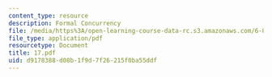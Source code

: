 ```yaml
---
content_type: resource
description: Formal Concurrency
file: /media/https%3A/open-learning-course-data-rc.s3.amazonaws.com/6-826-principles-of-computer-systems-spring-2002/d9178388d08b1f9d7f26215f0ba55ddf_17.pdf
file_type: application/pdf
resourcetype: Document
title: 17.pdf
uid: d9178388-d08b-1f9d-7f26-215f0ba55ddf
---
```

